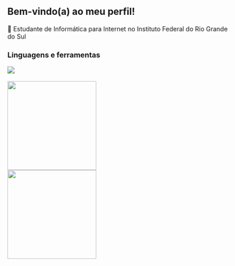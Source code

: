 ## Bem-vindo(a) ao meu perfil!
📲 Estudante de Informática para Internet no Instituto Federal do Rio Grande do Sul
<br>
### Linguagens e ferramentas
[![](https://skillicons.dev/icons?i=html,css,js,postgres,mysql,php)](https://skillicons.dev)
<br>
<br>
<img height="200px" src="https://github-readme-stats.vercel.app/api/top-langs/?username=juanmadeira&layout=compact&langs_count=8&card_width=320&theme=transparent&hide_border=true" />
<br>
<img height="200px" src="https://github-readme-stats.vercel.app/api?username=juanmadeira&theme=transparent&rank_icon=github&hide_border=true" />
